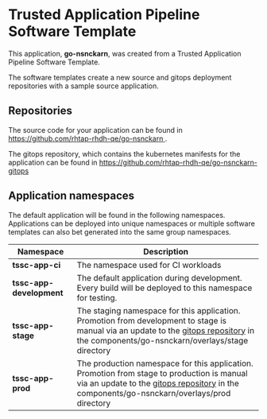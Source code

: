 # Trusted Application Pipeline Software Template

This application, **go-nsnckarn**, was created from a Trusted Application Pipeline Software Template.

The software templates create a new source and gitops deployment repositories with a sample source application. 

## Repositories

The source code for your application can be found in [https://github.com/rhtap-rhdh-qe/go-nsnckarn ](https://github.com/rhtap-rhdh-qe/go-nsnckarn ).
 
The gitops repository, which contains the kubernetes manifests for the application can be found in 
[https://github.com/rhtap-rhdh-qe/go-nsnckarn-gitops ](https://github.com/rhtap-rhdh-qe/go-nsnckarn-gitops ) 

## Application namespaces 

The default application will be found in the following namespaces. Applications can be deployed into unique namespaces or multiple software templates can also bet generated into the same group namespaces.  

|  Namespace   |  Description   |  
| -------- | -------- |
| **tssc-app-ci** | The namespace used for CI workloads |
| **tssc-app-development** | The default application during development. Every build will be deployed to this namespace for testing. |
| **tssc-app-stage** | The staging namespace for this application. Promotion from development to stage is manual via an update to the [gitops repository](https://github.com/rhtap-rhdh-qe/go-nsnckarn-gitops ) in the components/go-nsnckarn/overlays/stage directory |
| **tssc-app-prod** | The production namespace for this application. Promotion from stage to production is manual via an update to the [gitops repository](https://github.com/rhtap-rhdh-qe/go-nsnckarn-gitops ) in the components/go-nsnckarn/overlays/prod directory |